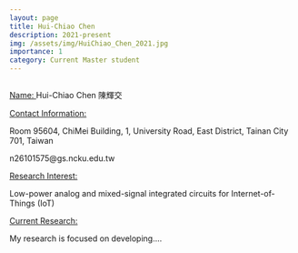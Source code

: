 ```yaml
---
layout: page
title: Hui-Chiao Chen
description: 2021-present
img: /assets/img/HuiChiao_Chen_2021.jpg
importance: 1
category: Current Master student
---
```


<div class="row">
    <div class="col-sm-4 mt-3 mt-md-0">
        <img class="img-fluid rounded z-depth-1" src="{{ '/assets/img/HuiChiao_Chen_2021.jpg' | relative_url }}" alt="" title="example image"/>
    </div>
</div>

<a href="#"> Name: </a> 
Hui-Chiao Chen 陳輝交

<a href="#"> Contact Information: </a>

<p>Room 95604, ChiMei Building, 1, University Road, East District, Tainan City 701, Taiwan</p>
n26101575@gs.ncku.edu.tw

<a href="#"> Research Interest: </a>

Low-power analog and mixed-signal integrated circuits for Internet-of-Things (IoT)

<a href="#"> Current Research: </a>

My research is focused on developing.... 